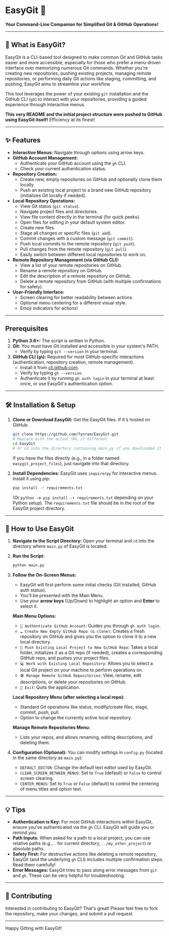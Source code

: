 # EasyGit 🚀

**Your Command-Line Companion for Simplified Git & GitHub Operations!**

---

## 👋 What is EasyGit?

EasyGit is a CLI-based tool designed to make common Git and GitHub tasks easier and more accessible, especially for those who prefer a menu-driven interface over memorizing numerous Git commands. Whether you're creating new repositories, pushing existing projects, managing remote repositories, or performing daily Git actions like staging, committing, and pushing, EasyGit aims to streamline your workflow.

This tool leverages the power of your existing `git` installation and the GitHub CLI (`gh`) to interact with your repositories, providing a guided experience through interactive menus.

**This very README and the initial project structure were pushed to GitHub using EasyGit itself!** Efficiency at its finest!

---

## ✨ Features

*   **Interactive Menus:** Navigate through options using arrow keys.
*   **GitHub Account Management:**
    *   Authenticate your GitHub account using the `gh` CLI.
    *   Check your current authentication status.
*   **Repository Creation:**
    *   Create new, empty repositories on GitHub and optionally clone them locally.
    *   Push an existing local project to a brand new GitHub repository (initializes Git locally if needed).
*   **Local Repository Operations:**
    *   View Git status (`git status`).
    *   Navigate project files and directories.
    *   View file content directly in the terminal (for quick peeks).
    *   Open files for editing in your default system editor.
    *   Create new files.
    *   Stage all changes or specific files (`git add`).
    *   Commit changes with a custom message (`git commit`).
    *   Push local commits to the remote repository (`git push`).
    *   Pull changes from the remote repository (`git pull`).
    *   Easily switch between different local repositories to work on.
*   **Remote Repository Management (via GitHub CLI):**
    *   View a list of your remote repositories on GitHub.
    *   Rename a remote repository on GitHub.
    *   Edit the description of a remote repository on GitHub.
    *   Delete a remote repository from GitHub (with multiple confirmations for safety).
*   **User-Friendly Interface:**
    *   Screen clearing for better readability between actions.
    *   Optional menu centering for a different visual style.
    *   Emoji indicators for actions!

---

##  Prerequisites

1.  **Python 3.6+:** The script is written in Python.
2.  **Git:** You must have Git installed and accessible in your system's PATH.
    *   Verify by typing `git --version` in your terminal.
3.  **GitHub CLI (`gh`):** Required for most GitHub-specific interactions (authentication, repository creation, remote management).
    *   Install it from [cli.github.com](https://cli.github.com/).
    *   Verify by typing `gh --version`.
    *   Authenticate it by running `gh auth login` in your terminal at least once, or use EasyGit's authentication option.

---

## 🛠️ Installation & Setup

1.  **Clone or Download EasyGit:**
    Get the EasyGit files. If it's hosted on GitHub:
    ```bash
    git clone https://github.com/fynrae/EasyGit.git 
    # Replace with the actual URL if different
    cd EasyGit 
    # Or cd into the directory containing main.py if you downloaded it
    ```
    If you have the files directly (e.g., in a folder named `easygit_project_files`), just navigate into that directory.

2.  **Install Dependencies:**
    EasyGit uses `inquirerpy` for interactive menus. Install it using pip:
    ```bash
    pip install -r requirements.txt
    ```
    (Or `python -m pip install -r requirements.txt` depending on your Python setup). The `requirements.txt` file should be in the root of the EasyGit project directory.

---

## 🚀 How to Use EasyGit

1.  **Navigate to the Script Directory:**
    Open your terminal and `cd` into the directory where `main.py` of EasyGit is located.

2.  **Run the Script:**
    ```bash
    python main.py
    ```

3.  **Follow the On-Screen Menus:**
    *   EasyGit will first perform some initial checks (Git installed, GitHub auth status).
    *   You'll be presented with the Main Menu.
    *   Use your **arrow keys** (Up/Down) to highlight an option and **Enter** to select it.

    **Main Menu Options:**
    *   `🔑 Authenticate GitHub Account`: Guides you through `gh auth login`.
    *   `☁️ Create New Empty GitHub Repo (& clone)`: Creates a fresh repository on GitHub and gives you the option to clone it to a new local directory.
    *   `🚀 Push Existing Local Project to New GitHub Repo`: Takes a local folder, initializes it as a Git repo (if needed), creates a corresponding GitHub repo, and pushes your project files.
    *   `💻 Work with Existing Local Repository`: Allows you to select a local Git project on your machine to perform operations on.
    *   `🛠️ Manage Remote GitHub Repositories`: View, rename, edit descriptions, or delete your repositories on GitHub.
    *   `🚪 Exit`: Quits the application.

    **Local Repository Menu (after selecting a local repo):**
    *   Standard Git operations like status, modify/create files, stage, commit, push, pull.
    *   Option to change the currently active local repository.

    **Manage Remote Repositories Menu:**
    *   Lists your repos, and allows renaming, editing descriptions, and deleting them.

4.  **Configuration (Optional):**
    You can modify settings in `config.py` (located in the same directory as `main.py`):
    *   `DEFAULT_EDITOR`: Change the default text editor used by EasyGit.
    *   `CLEAR_SCREEN_BETWEEN_MENUS`: Set to `True` (default) or `False` to control screen clearing.
    *   `CENTER_MENUS`: Set to `True` or `False` (default) to control the centering of menu titles and option text.


---

## 💡 Tips

*   **Authentication is Key:** For most GitHub interactions within EasyGit, ensure you've authenticated via the `gh` CLI. EasyGit will guide you or remind you.
*   **Path Inputs:** When asked for a path to a local project, you can use relative paths (e.g., `.` for current directory, `../my_other_project`) or absolute paths.
*   **Safety First:** For destructive actions like deleting a remote repository, EasyGit (and the underlying `gh` CLI) includes multiple confirmation steps. Read them carefully!
*   **Error Messages:** EasyGit tries to pass along error messages from `git` and `gh`. These can be very helpful for troubleshooting.

---

## 🤝 Contributing

Interested in contributing to EasyGit? That's great! Please feel free to fork the repository, make your changes, and submit a pull request.

---

Happy Gitting with EasyGit!